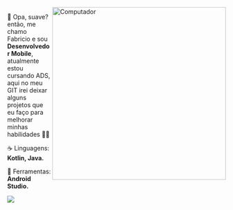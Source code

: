 <img src="https://raw.githubusercontent.com/MicaelliMedeiros/micaellimedeiros/master/image/computer-illustration.png" min-width="400px" max-width="400px" width="400px" align="right" alt="Computador">

<p align="left"> 
  🤙 Opa, suave? então, me chamo Fabricio e sou <strong>Desenvolvedor Mobile</strong>, atualmente estou cursando ADS, aqui no meu GIT irei deixar alguns projetos que eu faço para melhorar minhas habilidades 👨‍💻<br>
</p>

<p align="left">
  ☕ Linguagens: <strong>Kotlin, Java.</strong>
</p>

<p align="left">
  🧰 Ferramentas: <strong>Android Studio.</strong>
</p>

<p align="left">
  
  <a href="https://www.linkedin.com/in/fabriciozamora/" alt="Linkedin">
    <img src="https://img.shields.io/badge/-Linkedin-6610F2?style=for-the-badge&logo=Linkedin&logoColor=FFFFFF&link=https://www.linkedin.com/in/fabriciozamora/"/>
  </a>
</p>  
